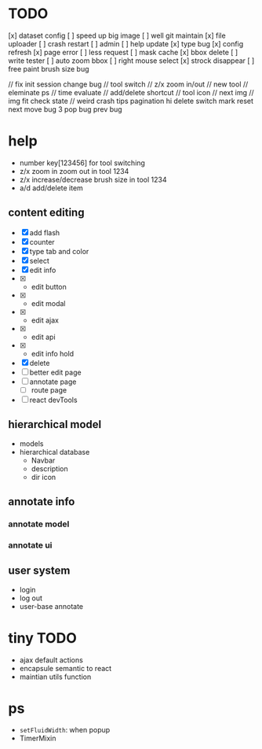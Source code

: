 # TODO
[x]  dataset config
[ ]  speed up big image
[ ]  well git maintain
[x]  file uploader
[ ]  crash restart
[ ]  admin
[ ]  help update
[x]  type bug
[x]  config refresh
[x]  page error
[ ]  less request
[ ]  mask cache
[x]  bbox delete
[ ]  write tester
[ ]  auto zoom bbox
[ ]  right mouse select
[x]  strock disappear
[ ]  free paint brush size bug

// fix init session change bug
// tool switch
// z/x zoom in/out
// new tool
// eleminate ps
// time evaluate
// add/delete shortcut
// tool icon
// next img
// img fit
check state
// weird crash
tips
pagination
hi delete
switch mark reset
next move bug
3 pop bug
prev bug


# help
*  number key[123456] for tool switching
*  z/x zoom in zoom out in tool 1234
*  z/x increase/decrease brush size in tool 1234
*  a/d add/delete item




## content editing
- [x]   add flash
- [x]   counter
- [x]   type tab and color
- [x]   select
- [x]  edit info
- [x] *   edit button
- [x] *   edit modal
- [x] *   edit ajax
- [x] *   edit api
- [x] *   edit info hold
- [x]  delete
- [ ]   better edit page
- [ ]  annotate page
    - [ ]   route page
- [ ]   react devTools

## hierarchical model
*   models
*   hierarchical database
    *   Navbar
    *   description
    *   dir icon


## annotate info
### annotate model
### annotate ui

## user system
*   login
*   log out
*   user-base annotate

# tiny TODO
*   ajax default actions
*   encapsule semantic to react
*   maintian utils function



# ps
*   `setFluidWidth`: when popup
*   TimerMixin
